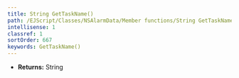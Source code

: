 ```yaml
---
title: String GetTaskName()
path: /EJScript/Classes/NSAlarmData/Member functions/String GetTaskName()
intellisense: 1
classref: 1
sortOrder: 667
keywords: GetTaskName()
---
```



* **Returns:** String


